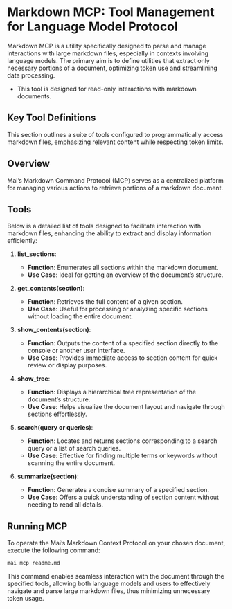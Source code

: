 # Markdown MCP: Tool Management for Language Model Protocol

Markdown MCP is a utility specifically designed to parse and manage interactions with large markdown files, especially in contexts involving language models. The primary aim is to define utilities that extract only necessary portions of a document, optimizing token use and streamlining data processing.

* This tool is designed for read-only interactions with markdown documents.

## Key Tool Definitions

This section outlines a suite of tools configured to programmatically access markdown files, emphasizing relevant content while respecting token limits.

## Overview

Mai’s Markdown Command Protocol (MCP) serves as a centralized platform for managing various actions to retrieve portions of a markdown document.

## Tools

Below is a detailed list of tools designed to facilitate interaction with markdown files, enhancing the ability to extract and display information efficiently:

1. **list_sections**: 
   - **Function**: Enumerates all sections within the markdown document.
   - **Use Case**: Ideal for getting an overview of the document’s structure.

2. **get_contents(section)**: 
   - **Function**: Retrieves the full content of a given section.
   - **Use Case**: Useful for processing or analyzing specific sections without loading the entire document.

3. **show_contents(section)**: 
   - **Function**: Outputs the content of a specified section directly to the console or another user interface.
   - **Use Case**: Provides immediate access to section content for quick review or display purposes.

4. **show_tree**: 
   - **Function**: Displays a hierarchical tree representation of the document’s structure.
   - **Use Case**: Helps visualize the document layout and navigate through sections effortlessly.

5. **search(query or queries)**:
   - **Function**: Locates and returns sections corresponding to a search query or a list of search queries.
   - **Use Case**: Effective for finding multiple terms or keywords without scanning the entire document.

6. **summarize(section)**: 
   - **Function**: Generates a concise summary of a specified section.
   - **Use Case**: Offers a quick understanding of section content without needing to read all details.

## Running MCP

To operate the Mai’s Markdown Context Protocol on your chosen document, execute the following command:

```bash
mai mcp readme.md
```

This command enables seamless interaction with the document through the specified tools, allowing both language models and users to effectively navigate and parse large markdown files, thus minimizing unnecessary token usage.
